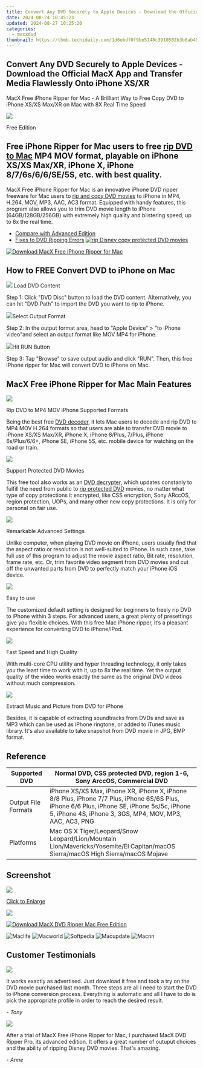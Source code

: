 ```yaml
---
title: Convert Any DVD Securely to Apple Devices - Download the Official MacX App and Transfer Media Flawlessly Onto iPhone XS/XR
date: 2024-08-24 10:45:23
updated: 2024-08-27 10:25:20
categories:
  - macxdvd
thumbnail: https://thmb.techidaily.com/1d6ebdf0f9be5148c3910502b3b0ab4551af7a691410cfb2889b0e38a1326e66.jpg
---
```


## Convert Any DVD Securely to Apple Devices - Download the Official MacX App and Transfer Media Flawlessly Onto iPhone XS/XR

MacX Free iPhone Ripper for Mac \- A Brilliant Way to Free Copy DVD to iPhone XS/XS Max/XR on Mac with 8X Real Time Speed

![](https://www.macxdvd.com/iphone-ripper-for-mac-free/../face/iphone-ripper.jpg) 

Free Edition

## Free iPhone Ripper for Mac users to free [rip DVD to Mac](https://tools.techidaily.com/macxdvd/products/) MP4 MOV format, playable on iPhone XS/XS Max/XR, iPhone X, iPhone 8/7/6s/6/6/SE/5S, etc. with best quality.

MacX Free iPhone Ripper for Mac is an innovative iPhone DVD ripper freeware for Mac users to [rip and copy DVD movies](https://tools.techidaily.com/macxdvd/products/) to iPhone in MP4, H.264, MOV, MP3, AAC, AC3 format. Equipped with handy features, this program also allows you to trim DVD movie length to iPhone (64GB/128GB/256GB) with extremely high quality and blistering speed, up to 8x the real time.

* [Compare with Advanced Edition](https://tools.techidaily.com/macxdvd/products/)
* [Fixes to DVD Ripping Errors](https://tools.techidaily.com/macxdvd/products/)
[![rip Disney copy protected DVD movies](https://www.macxdvd.com/iphone-ripper-for-mac-free/../image/macxdvdpro-banner-mini.jpg)](https://tools.techidaily.com/macxdvd/products/) 

[![Download MacX Free iPhone Ripper for Mac](https://www.macxdvd.com/iphone-ripper-for-mac-free/../image/bottom-download-big.jpg)](https://www.macxdvd.com/download/macx-free-iphone-ripper-for-mac.dmg) 

## How to FREE Convert DVD to iPhone on Mac

![](https://www.macxdvd.com/iphone-ripper-for-mac-free/../i-pic/1.png) Load DVD Content 

Step 1: Click "DVD Disc" button to load the DVD content. Alternatively, you can hit "DVD Path" to import the DVD you want to rip to iPhone.

![](https://www.macxdvd.com/iphone-ripper-for-mac-free/../i-pic/2.png)Select Output Format 

Step 2: In the output format area, head to "Apple Device" > "to iPhone video"and select an output format like MOV MP4 for iPhone.

![](https://www.macxdvd.com/iphone-ripper-for-mac-free/../i-pic/3.png)Hit RUN Button

Step 3: Tap "Browse" to save output audio and click "RUN". Then, this free iPhone ripper for Mac will convert DVD to iPhone on Mac. 

## MacX Free iPhone Ripper for Mac Main Features

![](https://www.macxdvd.com/iphone-ripper-for-mac-free/image/1.jpg) 

Rip DVD to MP4 MOV iPhone Supported Formats

Being the best free [DVD decoder](https://tools.techidaily.com/macxdvd/products/), it lets Mac users to decode and rip DVD to MP4 MOV H.264 formats so that users are able to transfer DVD movie to iPhone XS/XS Max/XR, iPhone X, iPhone 8/Plus, 7/Plus, iPhone 6s/Plus/6/6+, iPhone SE, iPhone 5S, etc. mobile device for watching on the road or train.

![](https://www.macxdvd.com/iphone-ripper-for-mac-free/image/2.jpg) 

Support Protected DVD Movies

This free tool also works as an [DVD decrypter](https://tools.techidaily.com/macxdvd/products/), which updates constanly to fulfill the need from public to [rip protected DVD](https://tools.techidaily.com/macxdvd/products/) movies, no matter what type of copy protections it encrypted, like CSS encryption, Sony ARccOS, region protection, UOPs, and many other new copy protections. It is only for personal on fair use.

![](https://www.macxdvd.com/iphone-ripper-for-mac-free/image/3.jpg) 

Remarkable Advanced Settings

Unlike computer, when playing DVD movie on iPhone, users usually find that the aspect ratio or resolution is not well-suited to iPhone. In such case, take full use of this program to adjust the movie aspect ratio, Bit rate, resolution, frame rate, etc. Or, trim favorite video segment from DVD movies and cut off the unwanted parts from DVD to perfectly match your iPhone iOS device.

![](https://www.macxdvd.com/iphone-ripper-for-mac-free/image/4.jpg) 

Easy to use

The customized default setting is designed for beginners to freely rip DVD to iPhone within 3 steps. For advanced users, a great plenty of presettings give you flexible choices. With this free Mac iPhone ripper, it’s a pleasant experience for converting DVD to iPhone/iPod. 

![](https://www.macxdvd.com/iphone-ripper-for-mac-free/image/5.jpg) 

Fast Speed and High Quality

With multi-core CPU utility and hyper threading technology, it only takes you the least time to work with it, up to 8x the real time. Yet the output quality of the video works exactly the same as the original DVD videos without much compression.

![](https://www.macxdvd.com/iphone-ripper-for-mac-free/image/6.jpg) 

Extract Music and Picture from DVD for iPhone

Besides, it is capable of extracting soundtracks from DVDs and save as MP3 which can be used as iPhone ringtone, or added to iTunes music library. It's also available to take snapshot from DVD movie in JPG, BMP format. 

## Reference

| Supported DVD       | Normal DVD, CSS protected DVD, region 1-6, Sony ArccOS, Commercial DVD                                                                                                                                 |
| ------------------- | ------------------------------------------------------------------------------------------------------------------------------------------------------------------------------------------------------ |
| Output File Formats | iPhone XS/XS Max, iPhone XR, iPhone X, iPhone 8/8 Plus, iPhone 7/7 Plus, iPhone 6S/6S Plus, iPhone 6/6 Plus, iPhone SE, iPhone 5s/5c, iPhone 5, iPhone 4S, iPhone 3, 3GS, MP4, MOV, MP3, AAC, AC3, PNG |
| Platforms           | Mac OS X Tiger/Leopard/Snow Leopard/Lion/Mountain Lion/Mavericks/Yosemite/El Capitan/macOS Sierra/macOS High Sierra/macOS Mojave                                                                       |

## Screenshot

![](https://www.macxdvd.com/iphone-ripper-for-mac-free/image/screenshot.jpg)

[Click to Enlarge](https://tools.techidaily.com/macxdvd/products/)

![](https://www.macxdvd.com/iphone-ripper-for-mac-free/image/screenshot_02.jpg) 

[![Download MacX DVD Ripper Mac Free Edition](https://www.macxdvd.com/iphone-ripper-for-mac-free/../image/bottom-download-big.jpg)](https://www.macxdvd.com/download/macx-free-iphone-ripper-for-mac.dmg)

![Maclife](https://www.macxdvd.com/iphone-ripper-for-mac-free/../i-pic/maclife.gif) ![Macworld](https://www.macxdvd.com/iphone-ripper-for-mac-free/../i-pic/macworld.gif) ![Softpedia](https://www.macxdvd.com/iphone-ripper-for-mac-free/../i-pic/softpedia.gif) ![Macupdate](https://www.macxdvd.com/iphone-ripper-for-mac-free/../i-pic/macupdate.gif) ![Macnn](https://www.macxdvd.com/iphone-ripper-for-mac-free/../i-pic/macnn.gif) 

## Customer Testimonials

![](https://www.macxdvd.com/iphone-ripper-for-mac-free/../image/customer-ico.jpg) 

It works exactly as advertised. Just download it free and took a try on the DVD movie purchased last month. Three steps are all I need to start the DVD to iPhone conversion process. Everything is automatic and all I have to do is pick the appropriate profile in order to reach the desired result.

_\- Tony_ 

![](https://www.macxdvd.com/iphone-ripper-for-mac-free/../image/customer-ico.jpg) 

After a trial of MacX Free iPhone Ripper for Mac, I purchased MacX DVD Ripper Pro, its advanced edition. It offers a great number of outuput choices and the ability of ripping Disney DVD movies. That's amazing.

_\- Anne_

<ins class="adsbygoogle"
     style="display:block"
     data-ad-format="autorelaxed"
     data-ad-client="ca-pub-7571918770474297"
     data-ad-slot="1223367746"></ins>



<ins class="adsbygoogle"
     style="display:block"
     data-ad-client="ca-pub-7571918770474297"
     data-ad-slot="8358498916"
     data-ad-format="auto"
     data-full-width-responsive="true"></ins>
